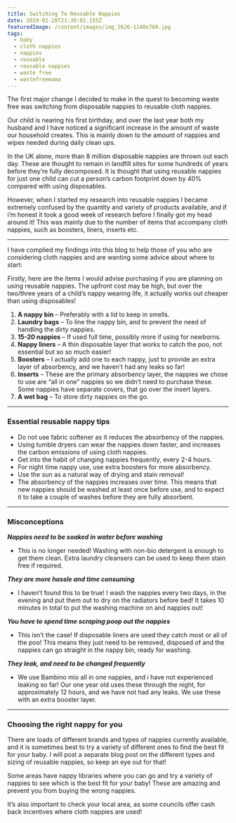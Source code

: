 ```yaml
---
title: Switching To Reusable Nappies
date: 2019-02-28T21:39:02.155Z
featuredImage: /content/images/img_2626-1140x760.jpg
tags:
  - baby
  - cloth nappies
  - nappies
  - reusable
  - reusable nappies
  - waste free
  - wastefreemama
---
```


The first major change I decided to make in the quest to becoming waste free was switching from disposable nappies to reusable cloth nappies.

Our child is nearing his first birthday, and over the last year both my husband and I have noticed a significant increase in the amount of waste our household creates. This is mainly down to the amount of nappies and wipes needed during daily clean ups.

In the UK alone, more than 8 million disposable nappies are thrown out each day. These are thought to remain in landfill sites for some hundreds of years before they’re fully decomposed. It is thought that using reusable nappies for just one child can cut a person’s carbon footprint down by 40% compared with using disposables.

However, when I started my research into reusable nappies I became extremely confused by the quantity and variety of products available, and if i’m honest it took a good week of research before I finally got my head around it! This was mainly due to the number of items that accompany cloth nappies, such as boosters, liners, inserts etc.

---

I have complied my findings into this blog to help those of you who are considering cloth nappies and are wanting some advice about where to start:

Firstly, here are the items I would advise purchasing if you are planning on using reusable nappies. The upfront cost may be high, but over the two/three years of a child’s nappy wearing life, it actually works out cheaper than using disposables!

1.  **A nappy bin** – Preferably with a lid to keep in smells.
2.  **Laundry bags** – To line the nappy bin, and to prevent the need of handling the dirty nappies.
3.  **15-20 nappies** – If used full time, possibly more if using for newborns.
4.  **Nappy liners** – A thin disposable layer that works to catch the poo, not essential but so so much easier!
5.  **Boosters** – I actually add one to each nappy, just to provide an extra layer of absorbency, and we haven’t had any leaks so far!
6.  **Inserts** – These are the primary absorbency layer, the nappies we chose to use are “all in one” nappies so we didn’t need to purchase these. Some nappies have separate covers, that go over the insert layers.
7.  **A wet bag** – To store dirty nappies on the go.

---

### Essential reusable nappy tips

-   Do not use fabric softener as it reduces the absorbency of the nappies.
-   Using tumble dryers can wear the nappies down faster, and increases the carbon emissions of using cloth nappies.
-   Get into the habit of changing nappies frequently, every 2-4 hours.
-   For night time nappy use, use extra boosters for more absorbency.
-   Use the sun as a natural way of drying and stain removal!
-   The absorbency of the nappies increases over time. This means that new nappies should be washed at least once before use, and to expect it to take a couple of washes before they are fully absorbent.

---

### Misconceptions

_**Nappies need to be soaked in water before washing**_

-   This is no longer needed! Washing with non-bio detergent is enough to get them clean. Extra laundry cleansers can be used to keep them stain free if required.

**_They are more hassle and time consuming_**

-   I haven’t found this to be true! I wash the nappies every two days, in the evening and put them out to dry on the radiators before bed! It takes 10 minutes in total to put the washing machine on and nappies out!

**_You have to spend time scraping poop out the nappies_**

-   This isn’t the case! If disposable liners are used they catch most or all of the poo! This means they just need to be removed, disposed of and the nappies can go straight in the nappy bin, ready for washing.

**_They leak, and need to be changed frequently_**

-   We use Bambino mio all in one nappies, and i have not experienced leaking so far! Our one year old uses these through the night, for approximately 12 hours, and we have not had any leaks. We use these with an extra booster layer.

---

### Choosing the right nappy for you

There are loads of different brands and types of nappies currently available, and it is sometimes best to try a variety of different ones to find the best fit for your baby. I will post a separate blog post on the different types and sizing of reusable nappies, so keep an eye out for that!

Some areas have nappy libraries where you can go and try a variety of nappies to see which is the best fit for your baby! These are amazing and prevent you from buying the wrong nappies.

It’s also important to check your local area, as some councils offer cash back incentives where cloth nappies are used!
